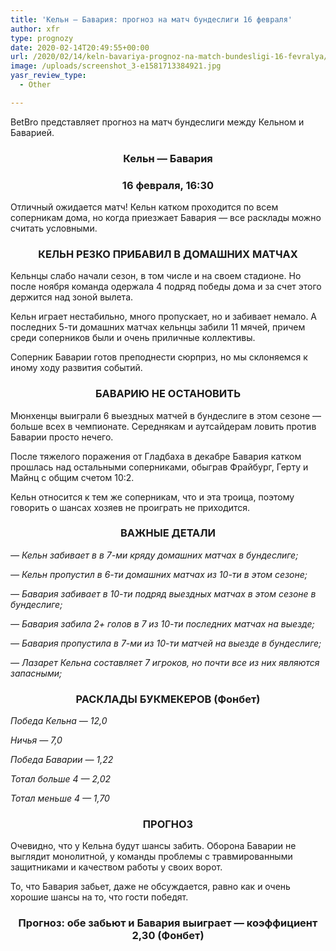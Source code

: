 ```yaml
---
title: 'Кельн — Бавария: прогноз на матч бундеслиги 16 февраля'
author: xfr
type: prognozy
date: 2020-02-14T20:49:55+00:00
url: /2020/02/14/keln-bavariya-prognoz-na-match-bundesligi-16-fevralya/
image: /uploads/screenshot_3-e1581713384921.jpg
yasr_review_type:
  - Other

---
```

BetBro представляет прогноз на матч бундеслиги между Кельном и Баварией.

<h3 style="text-align: center">
  <strong>Кельн &#8212; Бавария</strong>
</h3>

<h3 style="text-align: center">
  <strong>16 февраля, 16:30</strong>
</h3>

Отличный ожидается матч! Кельн катком проходится по всем соперникам дома, но когда приезжает Бавария &#8212; все расклады можно считать условными.

<h3 style="text-align: center">
  <strong>КЕЛЬН РЕЗКО ПРИБАВИЛ В ДОМАШНИХ МАТЧАХ</strong>
</h3>

Кельнцы слабо начали сезон, в том числе и на своем стадионе. Но после ноября команда одержала 4 подряд победы дома и за счет этого держится над зоной вылета.

Кельн играет нестабильно, много пропускает, но и забивает немало. А последних 5-ти домашних матчах кельнцы забили 11 мячей, причем среди соперников были и очень приличные коллективы.

Соперник Баварии готов преподнести сюрприз, но мы склоняемся к иному ходу развития событий.

<h3 style="text-align: center">
  <strong>БАВАРИЮ НЕ ОСТАНОВИТЬ</strong>
</h3>

Мюнхенцы выиграли 6 выездных матчей в бундеслиге в этом сезоне &#8212; больше всех в чемпионате. Середнякам и аутсайдерам ловить против Баварии просто нечего.

После тяжелого поражения от Гладбаха в декабре Бавария катком прошлась над остальными соперниками, обыграв Фрайбург, Герту и Майнц с общим счетом 10:2.

Кельн относится к тем же соперникам, что и эта троица, поэтому говорить о шансах хозяев не проиграть не приходится.

<h3 style="text-align: center">
  <strong>ВАЖНЫЕ ДЕТАЛИ</strong>
</h3>

_&#8212; Кельн забивает в в 7-ми кряду домашних матчах в бундеслиге;_

_&#8212; Кельн пропустил в 6-ти домашних матчах из 10-ти в этом сезоне;_

_&#8212; Бавария забивает в 10-ти подряд выездных матчах в этом сезоне в бундеслиге;_

_&#8212; Бавария забила 2+ голов в 7 из 10-ти последних матчах на выезде;_

_&#8212; Бавария пропустила в 7-ми из 10-ти матчей на выезде в бундеслиге;_

_&#8212; Лазарет Кельна составляет 7 игроков, но почти все из них являются запасными;_

<h3 style="text-align: center">
  <strong>РАСКЛАДЫ БУКМЕКЕРОВ (Фонбет)</strong>
</h3>

_Победа Кельна — 12,0_

_Ничья — 7,0_

_Победа Баварии — 1,22_

_Тотал больше 4 — 2,02_

_Тотал меньше 4 — 1,70_

<h3 style="text-align: center">
  <strong>ПРОГНОЗ</strong>
</h3>

Очевидно, что у Кельна будут шансы забить. Оборона Баварии не выглядит монолитной, у команды проблемы с травмированными защитниками и качеством работы у своих ворот.

То, что Бавария забьет, даже не обсуждается, равно как и очень хорошие шансы на то, что гости победят.

<h3 style="text-align: center">
  <strong>Прогноз: обе забьют и Бавария выиграет &#8212; коэффициент 2,30 (Фонбет)</strong>
</h3>